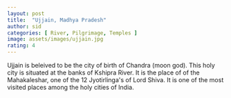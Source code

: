```yaml
---
layout: post
title:  "Ujjain, Madhya Pradesh"
author: sid
categories: [ River, Pilgrimage, Temples ]
image: assets/images/ujjain.jpg
rating: 4
---
```

Ujjain is beleived to be the city of birth of Chandra (moon god). This holy city is situated at the banks of Kshipra River. It is the place of of the Mahakaleshar, one of the 12 Jyotirlinga's of Lord Shiva. It is one of the most visited places among the holy cities of India.


<div class="pa-carousel-widget" style="width:100%; height:480px; display:none;"
  data-link="https://photos.app.goo.gl/EzMExJwVzVZRPiHh9"
  data-title="Ujjain, Madhya Pradesh"
  data-delay="3"
  data-description="Pilgrimage of Ujjain">
  <object data="https://lh3.googleusercontent.com/RQsxfTVpfKdotFR-7gMr-p-9SqNNw0ePmpS__abxQ7dprhKjrU_KuqjNig-mBXTDUx5IGZvv0kDDhLiEs7noomkZ5O4zcFvpsy5_sLKwOcy_52zeVjrRSfHPspJn39yjnmljQHvk4CY=w1920-h1080"></object>
  <object data="https://lh3.googleusercontent.com/GIgarAQjzy6lwwsIsdtkXMtoV20yTPbDvXQY2tqOBflJDxJg65qqRfNM0FrRTBQTOwfrj6brR_0GyklUSTlKppXHub-ULdtw-nrG_Sm9ca0fi7VUPXgx9qrSdhHx_M3hjZlkCbejKe0=w1920-h1080"></object>
  <object data="https://lh3.googleusercontent.com/aAPzhYyUmKtpYj48BdFfoPsCjhrp9MhhQNVVsGM8zTZLl58dRxrmtats3GHsNB0gPDKQA6uqS0bmhxIAryoybAzYiQdIL3D4do6oAa9WM7Y8g2laXm_NSqzW6imCiNiHFStQ5_nnosk=w1920-h1080"></object>
  <object data="https://lh3.googleusercontent.com/47m2eVbFlBb9gtphEnw6DWM_G5Sm_z-U5m8JPDm9Dk_nDBjuJlT-gTD5F0kAqfIDuYn6dtu9DhyzdoDprSyfdc-fHN7I-c8_zonSWh6dcrZve_dQ8iRKdKrRUkF9k_Nurva1wfrwU24=w1920-h1080"></object>
  <object data="https://lh3.googleusercontent.com/aY3fKAw7mVW9HxaK4F6skTS5yqnKVg15_7hRFY0G8RPS8zzWMHEilhveyhIdAsssGEASFQw0eLhcBzjNl99b6AiUsuJf6yOwzdw_6qah5S7m312jaRU9MRhnUOyeq4AZyIbnBvwKZXM=w1920-h1080"></object>
  <object data="https://lh3.googleusercontent.com/L4P7VLgO4j3O0fDc2ZgCJ4AEL0jawBnbqAznXcDxBowIpEENA0z9GrNdr_TN_ttiLPtsdXdYaECgWCSHMTQrdqaSYazVu3U-AajvWHZ3TOQuSbIpO84TaPTS2OcoSCuTa5eeDA9-iEc=w1920-h1080"></object>
  <object data="https://lh3.googleusercontent.com/B2KOEYW30oWao692rG7CANeAF2qxLirs33SAS-HnnW3C9Efh8nT2-xZxU03zkOiPwHMiRemkEFt9Nlwls3U4jq3BXvoDuBIS01qPhxTmWQ1gsFBsTZGlyCZBl1DcKEGilhlTmojsCfU=w1920-h1080"></object>
  <object data="https://lh3.googleusercontent.com/4b3A2EZd-ciK98HQCV2OINwDfeOu6BhrVHWOZS9KqET1xM4fh5hsG9B0v6snkPvrkynCXyYY6kwKKmfYRMcQ5iyjiNHAkQIKdadhOOdqbgez3MH3oYD6JKD36dGhBnOPvtFp6DWLnnU=w1920-h1080"></object>
  <object data="https://lh3.googleusercontent.com/B5yReHxOBD8zsSeRxXYzst8oAK4yCvPvLiaobp1bUxYtmXQnrtzI55KsNgdf4r4pv-i-vWrU4xR96EiF114-8i5h5SBy2ewiu-t9wHjOO8Rg-R9lMZ4R0EIUw14tU2elvKlWG3Q3nBs=w1920-h1080"></object>
  <object data="https://lh3.googleusercontent.com/GI7xj8aSQLGxqSNFgVEUnhM0pzcJZlc_zPqrP3xUrFXXEKmlAoW4Lx2tvNrhsp0qCX4U-i_wWhrn-erFGMJQUKR1SOYolke0XF6MmCn84__DWQJL2rppY0QjnWCBdu6dQrCkPSs1Ofw=w1920-h1080"></object>
</div>